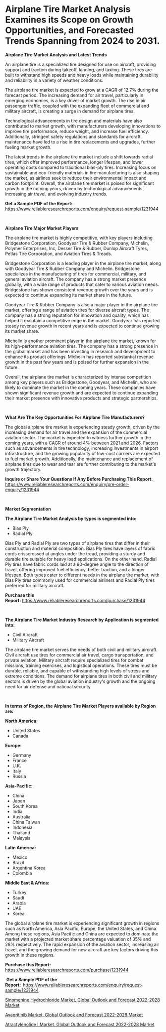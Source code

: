<p><h1>Airplane Tire Market Analysis Examines its Scope on Growth Opportunities, and Forecasted Trends Spanning from 2024 to 2031.</h1></p><p><strong>Airplane Tire Market Analysis and Latest Trends</strong></p>
<p><p>An airplane tire is a specialized tire designed for use on aircraft, providing support and traction during takeoff, landing, and taxiing. These tires are built to withstand high speeds and heavy loads while maintaining durability and reliability in a variety of weather conditions.</p><p>The airplane tire market is expected to grow at a CAGR of 12.7% during the forecast period. The increasing demand for air travel, particularly in emerging economies, is a key driver of market growth. The rise in air passenger traffic, coupled with the expanding fleet of commercial and military aircraft, is creating a surge in demand for airplane tires.</p><p>Technological advancements in tire design and materials have also contributed to market growth, with manufacturers developing innovations to improve tire performance, reduce weight, and increase fuel efficiency. Additionally, stringent safety regulations and standards for aircraft maintenance have led to a rise in tire replacements and upgrades, further fueling market growth.</p><p>The latest trends in the airplane tire market include a shift towards radial tires, which offer improved performance, longer lifespan, and lower operating costs compared to traditional bias-ply tires. Increasing focus on sustainable and eco-friendly materials in tire manufacturing is also shaping the market, as airlines seek to reduce their environmental impact and carbon footprint. Overall, the airplane tire market is poised for significant growth in the coming years, driven by technological advancements, increasing air travel, and evolving industry trends.</p></p>
<p><strong>Get a Sample PDF of the Report:&nbsp;</strong> <a href="https://www.reliableresearchreports.com/enquiry/request-sample/1231944">https://www.reliableresearchreports.com/enquiry/request-sample/1231944</a></p>
<p>&nbsp;</p>
<p><strong>Airplane Tire Major Market Players</strong></p>
<p><p>The airplane tire market is highly competitive, with key players including Bridgestone Corporation, Goodyear Tire & Rubber Company, Michelin, Polymer Enterprises, Inc, Desser Tire & Rubber, Dunlop Aircraft Tyres, Petlas Tire Corporation, and Aviation Tires & Treads.</p><p>Bridgestone Corporation is a leading player in the airplane tire market, along with Goodyear Tire & Rubber Company and Michelin. Bridgestone specializes in the manufacturing of tires for commercial, military, and general aviation aircraft. The company has a strong market presence globally, with a wide range of products that cater to various aviation needs. Bridgestone has shown consistent revenue growth over the years and is expected to continue expanding its market share in the future.</p><p>Goodyear Tire & Rubber Company is also a major player in the airplane tire market, offering a range of aviation tires for diverse aircraft types. The company has a strong reputation for innovation and quality, which has helped it maintain a competitive edge in the market. Goodyear has reported steady revenue growth in recent years and is expected to continue growing its market share.</p><p>Michelin is another prominent player in the airplane tire market, known for its high-performance aviation tires. The company has a strong presence in the global market and has been investing in research and development to enhance its product offerings. Michelin has reported substantial revenue growth in the past few years and is poised for further expansion in the future.</p><p>Overall, the airplane tire market is characterized by intense competition among key players such as Bridgestone, Goodyear, and Michelin, who are likely to dominate the market in the coming years. These companies have shown significant revenue growth and are expected to continue expanding their market presence with innovative products and strategic partnerships.</p></p>
<p>&nbsp;</p>
<p><strong>What Are The Key Opportunities For Airplane Tire Manufacturers?</strong></p>
<p><p>The global airplane tire market is experiencing steady growth, driven by the increasing demand for air travel and the expansion of the commercial aviation sector. The market is expected to witness further growth in the coming years, with a CAGR of around 4% between 2021 and 2026. Factors such as advancements in tire technology, increasing investments in airport infrastructure, and the growing popularity of low-cost carriers are expected to fuel market growth. Additionally, the maintenance and replacement of airplane tires due to wear and tear are further contributing to the market's growth trajectory.</p></p>
<p><strong>Inquire or Share Your Questions If Any Before Purchasing This Report:</strong> <a href="https://www.reliableresearchreports.com/enquiry/pre-order-enquiry/1231944">https://www.reliableresearchreports.com/enquiry/pre-order-enquiry/1231944</a></p>
<p>&nbsp;</p>
<p><strong>Market Segmentation</strong></p>
<p><strong>The Airplane Tire Market Analysis by types is segmented into:</strong></p>
<p><ul><li>Bias Ply</li><li>Radial Ply</li></ul></p>
<p><p>Bias Ply and Radial Ply are two types of airplane tires that differ in their construction and material composition. Bias Ply tires have layers of fabric cords crisscrossed at angles under the tread, providing a sturdy and durable tire suitable for heavy load applications. On the other hand, Radial Ply tires have fabric cords laid at a 90-degree angle to the direction of travel, offering improved fuel efficiency, better traction, and a longer lifespan. Both types cater to different needs in the airplane tire market, with Bias Ply tires commonly used for commercial airliners and Radial Ply tires preferred for military aircraft.</p></p>
<p><strong>Purchase this Report:&nbsp;</strong><a href="https://www.reliableresearchreports.com/purchase/1231944">https://www.reliableresearchreports.com/purchase/1231944</a></p>
<p>&nbsp;</p>
<p><strong>The Airplane Tire Market Industry Research by Application is segmented into:</strong></p>
<p><ul><li>Civil Aircraft</li><li>Military Aircraft</li></ul></p>
<p><p>The airplane tire market serves the needs of both civil and military aircraft. Civil aircraft use tires for commercial air travel, cargo transportation, and private aviation. Military aircraft require specialized tires for combat missions, training exercises, and logistical operations. These tires must be durable, reliable, and capable of withstanding high levels of stress and extreme conditions. The demand for airplane tires in both civil and military sectors is driven by the global aviation industry's growth and the ongoing need for air defense and national security.</p></p>
<p>&nbsp;</p>
<p><strong>In terms of Region, the Airplane Tire Market Players available by Region are:</strong></p>
<p>
    <p> <strong> North America: </strong>
        <ul>
            <li>United States</li>
            <li>Canada</li>
        </ul>
        </p> 
    <p> <strong> Europe: </strong>
        <ul>
            <li>Germany</li>
            <li>France</li>
            <li>U.K.</li>
            <li>Italy</li>
            <li>Russia</li>
        </ul>
        </p> 
    <p> <strong> Asia-Pacific: </strong>
        <ul>
            <li>China</li>
            <li>Japan</li>
            <li>South Korea</li>
            <li>India</li>
            <li>Australia</li>
            <li>China Taiwan</li>
            <li>Indonesia</li>
            <li>Thailand</li>
            <li>Malaysia</li>
        </ul>
        </p> 
    <p> <strong> Latin America: </strong>
        <ul>
            <li>Mexico</li>
            <li>Brazil</li>
            <li>Argentina Korea</li>
            <li>Colombia</li>
        </ul>
        </p> 
    <p> <strong> Middle East & Africa: </strong>
        <ul>
            <li>Turkey</li>
            <li>Saudi</li>
            <li>Arabia</li>
            <li>UAE</li>
            <li>Korea</li>
        </ul>
    </p>
    </p>
<p><p>The global airplane tire market is experiencing significant growth in regions such as North America, Asia Pacific, Europe, the United States, and China. Among these regions, Asia Pacific and China are expected to dominate the market with a projected market share percentage valuation of 35% and 28% respectively. The rapid expansion of the aviation sector, increasing air travel, and the growing demand for new aircraft are key factors driving this growth in these regions.</p></p>
<p><strong>Purchase this Report: </strong><a href="https://www.reliableresearchreports.com/purchase/1231944">https://www.reliableresearchreports.com/purchase/1231944</a></p>
<p>&nbsp;<strong>Get a Sample PDF of the Report:&nbsp;&nbsp;</strong><a href="https://www.reliableresearchreports.com/enquiry/request-sample/1231944">https://www.reliableresearchreports.com/enquiry/request-sample/1231944</a></p>
<p><strong></strong></p>
<p><p><a href="https://view.publitas.com/reportprime-1/sinomenine-hydrochloride-market-global-outlook-and-forecast-2022-2028-market-share-market-new-trends-analysis-report-by-type-by-application-by-end-use-by-region-and-segment-forecasts-2023-2030/">Sinomenine Hydrochloride Market, Global Outlook and Forecast 2022-2028 Market</a></p><p><a href="https://view.publitas.com/reportprime-1/avapritinib-market-global-outlook-and-forecast-2022-2028-market-size-2023-2030-global-industrial-analysis-key-geographical-regions-market-share-top-key-players-product-types-and-forecast-research-report/">Avapritinib Market, Global Outlook and Forecast 2022-2028 Market</a></p><p><a href="https://view.publitas.com/reportprime-1/atractylenolide-i-market-global-outlook-and-forecast-2022-2028-market-size-growth-outlook-from-2023-to-2030-projecting-at-markets-trends-analysis-by-application-regional-outlook-and-revenue/">Atractylenolide I Market, Global Outlook and Forecast 2022-2028 Market</a></p></p>